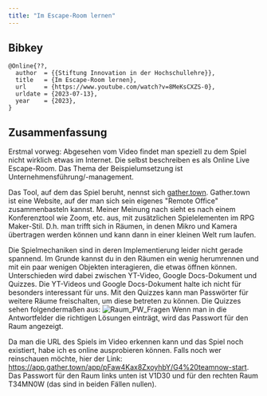 ```yaml
---
title: "Im Escape-Room lernen"
---
```


## Bibkey

```
@Online{??,
  author  = {{Stiftung Innovation in der Hochschullehre}},
  title   = {Im Escape-Room lernen},
  url     = {https://www.youtube.com/watch?v=8MeKsCXZS-0},
  urldate = {2023-07-13},
  year    = {2023},
}
```

## Zusammenfassung 

Erstmal vorweg: Abgesehen vom Video findet man speziell zu dem Spiel nicht wirklich etwas im Internet. Die selbst beschreiben es als Online Live Escape-Room. Das Thema der Beispielumsetzung ist Unternehmensführung/-management.

Das Tool, auf dem das Spiel beruht, nennst sich [gather.town](https://www.gather.town/features). Gather.town ist eine Website, auf der man sich sein eigenes "Remote Office" zusammenbasteln kannst. Meiner Meinung nach sieht es nach einem Konferenztool wie Zoom, etc. aus, mit zusätzlichen Spielelementen im RPG Maker-Stil. D.h. man trifft sich in Räumen, in denen Mikro und Kamera übertragen werden können und kann dann in einer kleinen Welt rum laufen.

Die Spielmechaniken sind in deren Implementierung leider nicht gerade spannend. Im Grunde kannst du in den Räumen ein wenig herumrennen und mit ein paar wenigen Objekten interagieren, die etwas öffnen können. Unterschieden wird dabei zwischen YT-Video, Google Docs-Dokument und Quizzes. Die YT-Videos und Google Docs-Dokument halte ich nicht für besonders interessant für uns. Mit den Quizzes kann man Passwörter für weitere Räume freischalten, um diese betreten zu können. Die Quizzes sehen folgendermaßen aus:
![Raum_PW_Fragen](https://user-images.githubusercontent.com/32961997/235739360-fed0cb50-f127-4e34-a253-be24c8df02e2.png)
Wenn man in die Antwortfelder die richtigen Lösungen einträgt, wird das Passwort für den Raum angezeigt.

Da man die URL des Spiels im Video erkennen kann und das Spiel noch existiert, habe ich es online ausprobieren können. Falls noch wer reinschauen möchte, hier der Link: https://app.gather.town/app/pFaw4Kax8ZxoyhbY/G4%20teamnow-start. Das Passwort für den Raum links unten ist V1D30 und für den rechten Raum T34MN0W (das sind in beiden Fällen nullen).
